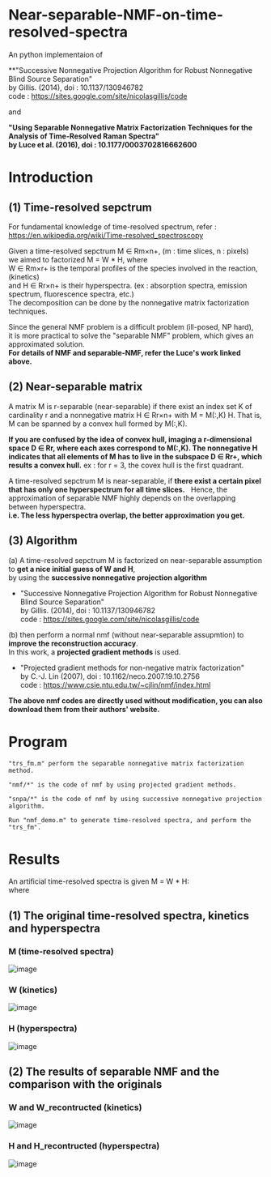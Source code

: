 # Near-separable-NMF-on-time-resolved-spectra

An python implementaion of  

**"Successive Nonnegative Projection Algorithm for Robust Nonnegative Blind Source Separation"  
    by Gillis. (2014), doi : 10.1137/130946782  
    code : https://sites.google.com/site/nicolasgillis/code  

and

**"Using Separable Nonnegative Matrix Factorization Techniques for the Analysis of Time-Resolved Raman Spectra"  
by Luce et al. (2016), doi : 10.1177/0003702816662600**


# Introduction


## (1) Time-resolved sepctrum
For fundamental knowledge of time-resolved spectrum, refer :  
https://en.wikipedia.org/wiki/Time-resolved_spectroscopy

Given a time-resolved sepctrum M ∈ Rm×n+, (m : time slices, n : pixels)  
we aimed to factorized M = W * H, where  
W ∈ Rm×r+ is the temporal profiles of the species involved in the reaction, (kinetics)  
and H ∈ Rr×n+ is their hyperspectra. (ex : absorption spectra, emission spectrum, fluorescence spectra, etc.)  
The decomposition can be done by the nonnegative matrix factorization techniques.  

Since the general NMF problem is a difficult problem (ill-posed, NP hard),  
it is more practical to solve the "separable NMF" problem, which gives an approximated solution.  
**For details of NMF and separable-NMF, refer the Luce's work linked above.**


## (2) Near-separable matrix
A matrix M is r-separable (near-separable) if there exist an index set K of cardinality r and a nonnegative matrix H ∈ Rr×n+ 
with M = M(:,K) H. That is, M can be spanned by a convex hull formed by M(:,K).  

**If you are confused by the idea of convex hull, imaging a r-dimensional space D ∈ Rr, where each axes correspond to M(:,K). 
The nonnegative H indicates that all elements of M has to live in the subspace D ∈ Rr+, which results a convex hull.**
ex : for r = 3, the covex hull is the first quadrant.

A time-resolved sepctrum M is near-separable, if 
**there exist a certain pixel that has only one hyperspectrum for all time slices.**  
Hence, the approximation of separable NMF highly depends on the overlapping between hyperspectra.  
**i.e. The less hyperspectra overlap, the better approximation you get.**


## (3) Algorithm
(a) A time-resolved sepctrum M is factorized on near-separable assumption to **get a nice initial guess of W and H**,  
by using the **successive nonnegative projection algorithm**

 * "Successive Nonnegative Projection Algorithm for Robust Nonnegative Blind Source Separation"  
    by Gillis. (2014), doi : 10.1137/130946782  
    code : https://sites.google.com/site/nicolasgillis/code  

(b) then perform a normal nmf (without near-separable assupmtion) to **improve the reconstruction accuracy**.  
In this work, a **projected gradient methods** is used.

 * "Projected gradient methods for non-negative matrix factorization"  
    by C.-J. Lin (2007), doi : 10.1162/neco.2007.19.10.2756  
    code : https://www.csie.ntu.edu.tw/~cjlin/nmf/index.html  

**The above nmf codes are directly used without modification, you can also download them from their authors' website.**

# Program
    "trs_fm.m" perform the separable nonnegative matrix factorization method.

    "nmf/*" is the code of nmf by using projected gradient methods.

    "snpa/*" is the code of nmf by using successive nonnegative projection algorithm.

    Run "nmf_demo.m" to generate time-resolved spectra, and perform the "trs_fm".

# Results

An artificial time-resolved spectra is given M = W * H:  
where  
## (1) The original time-resolved spectra, kinetics and hyperspectra

### M (time-resolved spectra)  
  
![image](https://github.com/j6309355065/Near-seperable-NMF-on-time-resolved-spectra/blob/master/figure/trspec.jpg)
  
### W (kinetics)  
  
![image](https://github.com/j6309355065/Near-seperable-NMF-on-time-resolved-spectra/blob/master/figure/trace.jpg)
  
### H (hyperspectra)  
  
![image](https://github.com/j6309355065/Near-seperable-NMF-on-time-resolved-spectra/blob/master/figure/spectra.jpg)
  
## (2) The results of separable NMF and the comparison with the originals  

### W and W_recontructed (kinetics)  
  
![image](https://github.com/j6309355065/Near-seperable-NMF-on-time-resolved-spectra/blob/master/figure/nmf_trace.jpg)
  
### H and H_recontructed (hyperspectra)  
  
![image](https://github.com/j6309355065/Near-seperable-NMF-on-time-resolved-spectra/blob/master/figure/nmf_spectra.jpg)

